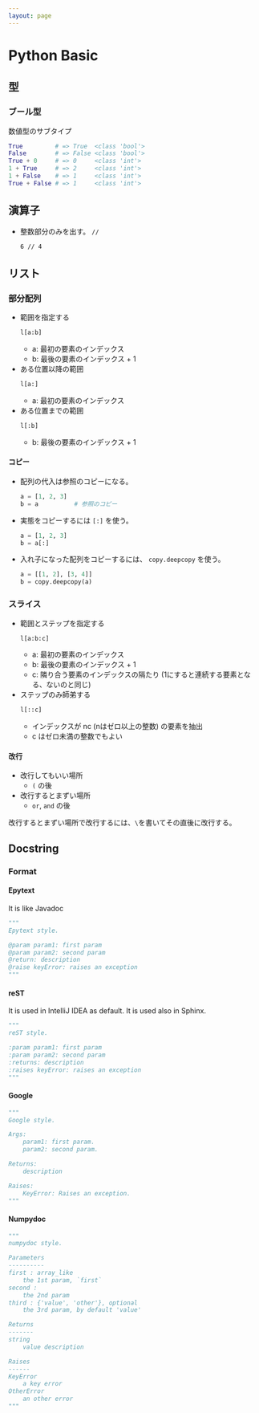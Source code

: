 ```yaml
---
layout: page
---
```


# Python Basic

## 型

### ブール型

数値型のサブタイプ

```python
True         # => True  <class 'bool'>
False        # => False <class 'bool'>
True + 0     # => 0     <class 'int'>
1 + True     # => 2     <class 'int'>
1 + False    # => 1     <class 'int'>
True + False # => 1     <class 'int'>
```

## 演算子

* 整数部分のみを出す。 `//`
    ```sh
    6 // 4
    ```

## リスト

### 部分配列

* 範囲を指定する
    ```python
    l[a:b]
    ```
    * a: 最初の要素のインデックス
    * b: 最後の要素のインデックス + 1
* ある位置以降の範囲
    ```python
    l[a:]
    ```
    * a: 最初の要素のインデックス
* ある位置までの範囲
    ```python
    l[:b]
    ```
    * b: 最後の要素のインデックス + 1
    
#### コピー

* 配列の代入は参照のコピーになる。
    ```python
    a = [1, 2, 3]
    b = a          # 参照のコピー
    ```
* 実態をコピーするには `[:]` を使う。
    ```python
    a = [1, 2, 3]
    b = a[:]
    ```
* 入れ子になった配列をコピーするには、 `copy.deepcopy` を使う。
    ```python
    a = [[1, 2], [3, 4]]
    b = copy.deepcopy(a)
    ```

### スライス

* 範囲とステップを指定する
    ```python
    l[a:b:c]
    ```
    * a: 最初の要素のインデックス
    * b: 最後の要素のインデックス + 1
    * c: 隣り合う要素のインデックスの隔たり (1にすると連続する要素となる、ないのと同じ)
* ステップのみ師弟する
    ```python
    l[::c]
    ```
    * インデックスが nc (nはゼロ以上の整数) の要素を抽出
    * c はゼロ未満の整数でもよい

#### 改行

* 改行してもいい場所
    * `(` の後
* 改行するとまずい場所
    * `or`, `and` の後

改行するとまずい場所で改行するには、`\`を書いてその直後に改行する。

## Docstring

### Format

#### Epytext

It is like Javadoc

```python
"""
Epytext style.

@param param1: first param
@param param2: second param
@return: description
@raise keyError: raises an exception
"""
```

#### reST

It is used in IntelliJ IDEA as default.
It is used also in Sphinx.

```python
"""
reST style.

:param param1: first param
:param param2: second param
:returns: description
:raises keyError: raises an exception
"""
```

#### Google

```python
"""
Google style.

Args:
    param1: first param.
    param2: second param.

Returns:
    description

Raises:
    KeyError: Raises an exception.
"""
```

#### Numpydoc

```python
"""
numpydoc style.

Parameters
----------
first : array_like
    the 1st param, `first`
second :
    the 2nd param
third : {'value', 'other'}, optional
    the 3rd param, by default 'value'

Returns
-------
string
    value description

Raises
------
KeyError
    a key error
OtherError
    an other error
"""
```
